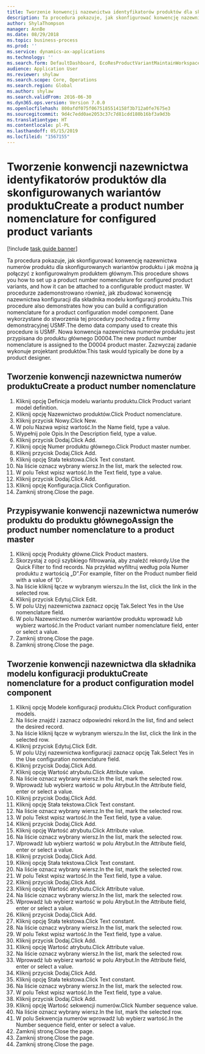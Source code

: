 ```yaml
---
title: Tworzenie konwencji nazewnictwa identyfikatorów produktów dla skonfigurowanych wariantów produktu
description: Ta procedura pokazuje, jak skonfigurować konwencję nazewnictwa numerów produktu dla skonfigurowanych wariantów produktu i jak można ją połączyć z konfigurowalnym produktem głównym.
author: ShylaThompson
manager: AnnBe
ms.date: 08/29/2018
ms.topic: business-process
ms.prod: ''
ms.service: dynamics-ax-applications
ms.technology: ''
ms.search.form: DefaultDashboard, EcoResProductVariantMaintainWorkspace, EcoResNomenclature, EcoResProductListPage, EcoResProductDetails, PCProductConfigurationModelListPage, PCProductConfigurationModelDetails
audience: Application User
ms.reviewer: shylaw
ms.search.scope: Core, Operations
ms.search.region: Global
ms.author: shylaw
ms.search.validFrom: 2016-06-30
ms.dyn365.ops.version: Version 7.0.0
ms.openlocfilehash: 800afdf075f0675185514158f3b712a0fe7675e3
ms.sourcegitcommit: 9d4c7edd0ae2053c37c7d81cdd180b16bf3a9d3b
ms.translationtype: HT
ms.contentlocale: pl-PL
ms.lasthandoff: 05/15/2019
ms.locfileid: "1567155"
---
```

# <a name="create-a-product-number-nomenclature-for-configured-product-variants"></a><span data-ttu-id="b818f-103">Tworzenie konwencji nazewnictwa identyfikatorów produktów dla skonfigurowanych wariantów produktu</span><span class="sxs-lookup"><span data-stu-id="b818f-103">Create a product number nomenclature for configured product variants</span></span>

[!include [task guide banner](../../includes/task-guide-banner.md)]

<span data-ttu-id="b818f-104">Ta procedura pokazuje, jak skonfigurować konwencję nazewnictwa numerów produktu dla skonfigurowanych wariantów produktu i jak można ją połączyć z konfigurowalnym produktem głównym.</span><span class="sxs-lookup"><span data-stu-id="b818f-104">This procedure shows you how to set up a product number nomenclature for configured product variants, and how it can be attached to a configurable product master.</span></span> <span data-ttu-id="b818f-105">W procedurze zademonstrowano również, jak zbudować konwencję nazewnictwa konfiguracji dla składnika modelu konfiguracji produktu.</span><span class="sxs-lookup"><span data-stu-id="b818f-105">This procedure also demonstrates how you can build a configuration nomenclature for a product configuration model component.</span></span> <span data-ttu-id="b818f-106">Dane wykorzystane do stworzenia tej procedury pochodzą z firmy demonstracyjnej USMF.</span><span class="sxs-lookup"><span data-stu-id="b818f-106">The demo data company used to create this procedure is USMF.</span></span> <span data-ttu-id="b818f-107">Nowa konwencja nazewnictwa numerów produktu jest przypisana do produktu głównego D0004.</span><span class="sxs-lookup"><span data-stu-id="b818f-107">The new product number nomenclature is assigned to the D0004 product master.</span></span> <span data-ttu-id="b818f-108">Zazwyczaj zadanie wykonuje projektant produktów.</span><span class="sxs-lookup"><span data-stu-id="b818f-108">This task would typically be done by a product designer.</span></span>


## <a name="create-a-product-number-nomenclature"></a><span data-ttu-id="b818f-109">Tworzenie konwencji nazewnictwa numerów produktu</span><span class="sxs-lookup"><span data-stu-id="b818f-109">Create a product number nomenclature</span></span>
1. <span data-ttu-id="b818f-110">Kliknij opcję Definicja modelu wariantu produktu.</span><span class="sxs-lookup"><span data-stu-id="b818f-110">Click Product variant model definition.</span></span>
2. <span data-ttu-id="b818f-111">Kliknij opcję Nazewnictwo produktów.</span><span class="sxs-lookup"><span data-stu-id="b818f-111">Click Product nomenclature.</span></span>
3. <span data-ttu-id="b818f-112">Kliknij przycisk Nowy.</span><span class="sxs-lookup"><span data-stu-id="b818f-112">Click New.</span></span>
4. <span data-ttu-id="b818f-113">W polu Nazwa wpisz wartość.</span><span class="sxs-lookup"><span data-stu-id="b818f-113">In the Name field, type a value.</span></span>
5. <span data-ttu-id="b818f-114">Wypełnij pole Opis.</span><span class="sxs-lookup"><span data-stu-id="b818f-114">In the Description field, type a value.</span></span>
6. <span data-ttu-id="b818f-115">Kliknij przycisk Dodaj.</span><span class="sxs-lookup"><span data-stu-id="b818f-115">Click Add.</span></span>
7. <span data-ttu-id="b818f-116">Kliknij opcję Numer produktu głównego.</span><span class="sxs-lookup"><span data-stu-id="b818f-116">Click Product master number.</span></span>
8. <span data-ttu-id="b818f-117">Kliknij przycisk Dodaj.</span><span class="sxs-lookup"><span data-stu-id="b818f-117">Click Add.</span></span>
9. <span data-ttu-id="b818f-118">Kliknij opcję Stała tekstowa.</span><span class="sxs-lookup"><span data-stu-id="b818f-118">Click Text constant.</span></span>
10. <span data-ttu-id="b818f-119">Na liście oznacz wybrany wiersz.</span><span class="sxs-lookup"><span data-stu-id="b818f-119">In the list, mark the selected row.</span></span>
11. <span data-ttu-id="b818f-120">W polu Tekst wpisz wartość.</span><span class="sxs-lookup"><span data-stu-id="b818f-120">In the Text field, type a value.</span></span>
12. <span data-ttu-id="b818f-121">Kliknij przycisk Dodaj.</span><span class="sxs-lookup"><span data-stu-id="b818f-121">Click Add.</span></span>
13. <span data-ttu-id="b818f-122">Kliknij opcję Konfiguracja.</span><span class="sxs-lookup"><span data-stu-id="b818f-122">Click Configuration.</span></span>
14. <span data-ttu-id="b818f-123">Zamknij stronę.</span><span class="sxs-lookup"><span data-stu-id="b818f-123">Close the page.</span></span>

## <a name="assign-the-product-number-nomenclature-to-a-product-master"></a><span data-ttu-id="b818f-124">Przypisywanie konwencji nazewnictwa numerów produktu do produktu głównego</span><span class="sxs-lookup"><span data-stu-id="b818f-124">Assign the product number nomenclature to a product master</span></span>
1. <span data-ttu-id="b818f-125">Kliknij opcję Produkty główne.</span><span class="sxs-lookup"><span data-stu-id="b818f-125">Click Product masters.</span></span>
2. <span data-ttu-id="b818f-126">Skorzystaj z opcji szybkiego filtrowania, aby znaleźć rekordy.</span><span class="sxs-lookup"><span data-stu-id="b818f-126">Use the Quick Filter to find records.</span></span> <span data-ttu-id="b818f-127">Na przykład wyfiltruj według pola Numer produktu z wartością „D”.</span><span class="sxs-lookup"><span data-stu-id="b818f-127">For example, filter on the Product number field with a value of 'D'.</span></span>
3. <span data-ttu-id="b818f-128">Na liście kliknij łącze w wybranym wierszu.</span><span class="sxs-lookup"><span data-stu-id="b818f-128">In the list, click the link in the selected row.</span></span>
4. <span data-ttu-id="b818f-129">Kliknij przycisk Edytuj.</span><span class="sxs-lookup"><span data-stu-id="b818f-129">Click Edit.</span></span>
5. <span data-ttu-id="b818f-130">W polu Użyj nazewnictwa zaznacz opcję Tak.</span><span class="sxs-lookup"><span data-stu-id="b818f-130">Select Yes in the Use nomenclature field.</span></span>
6. <span data-ttu-id="b818f-131">W polu Nazewnictwo numerów wariantów produktu wprowadź lub wybierz wartość.</span><span class="sxs-lookup"><span data-stu-id="b818f-131">In the Product variant number nomenclature field, enter or select a value.</span></span>
7. <span data-ttu-id="b818f-132">Zamknij stronę.</span><span class="sxs-lookup"><span data-stu-id="b818f-132">Close the page.</span></span>
8. <span data-ttu-id="b818f-133">Zamknij stronę.</span><span class="sxs-lookup"><span data-stu-id="b818f-133">Close the page.</span></span>

## <a name="create-nomenclature-for-a-product-configuration-model-component"></a><span data-ttu-id="b818f-134">Tworzenie konwencji nazewnictwa dla składnika modelu konfiguracji produktu</span><span class="sxs-lookup"><span data-stu-id="b818f-134">Create nomenclature for a product configuration model component</span></span>
1. <span data-ttu-id="b818f-135">Kliknij opcję Modele konfiguracji produktu.</span><span class="sxs-lookup"><span data-stu-id="b818f-135">Click Product configuration models.</span></span>
2. <span data-ttu-id="b818f-136">Na liście znajdź i zaznacz odpowiedni rekord.</span><span class="sxs-lookup"><span data-stu-id="b818f-136">In the list, find and select the desired record.</span></span>
3. <span data-ttu-id="b818f-137">Na liście kliknij łącze w wybranym wierszu.</span><span class="sxs-lookup"><span data-stu-id="b818f-137">In the list, click the link in the selected row.</span></span>
4. <span data-ttu-id="b818f-138">Kliknij przycisk Edytuj.</span><span class="sxs-lookup"><span data-stu-id="b818f-138">Click Edit.</span></span>
5. <span data-ttu-id="b818f-139">W polu Użyj nazewnictwa konfiguracji zaznacz opcję Tak.</span><span class="sxs-lookup"><span data-stu-id="b818f-139">Select Yes in the Use configuration nomenclature field.</span></span>
6. <span data-ttu-id="b818f-140">Kliknij przycisk Dodaj.</span><span class="sxs-lookup"><span data-stu-id="b818f-140">Click Add.</span></span>
7. <span data-ttu-id="b818f-141">Kliknij opcję Wartość atrybutu.</span><span class="sxs-lookup"><span data-stu-id="b818f-141">Click Attribute value.</span></span>
8. <span data-ttu-id="b818f-142">Na liście oznacz wybrany wiersz.</span><span class="sxs-lookup"><span data-stu-id="b818f-142">In the list, mark the selected row.</span></span>
9. <span data-ttu-id="b818f-143">Wprowadź lub wybierz wartość w polu Atrybut.</span><span class="sxs-lookup"><span data-stu-id="b818f-143">In the Attribute field, enter or select a value.</span></span>
10. <span data-ttu-id="b818f-144">Kliknij przycisk Dodaj.</span><span class="sxs-lookup"><span data-stu-id="b818f-144">Click Add.</span></span>
11. <span data-ttu-id="b818f-145">Kliknij opcję Stała tekstowa.</span><span class="sxs-lookup"><span data-stu-id="b818f-145">Click Text constant.</span></span>
12. <span data-ttu-id="b818f-146">Na liście oznacz wybrany wiersz.</span><span class="sxs-lookup"><span data-stu-id="b818f-146">In the list, mark the selected row.</span></span>
13. <span data-ttu-id="b818f-147">W polu Tekst wpisz wartość.</span><span class="sxs-lookup"><span data-stu-id="b818f-147">In the Text field, type a value.</span></span>
14. <span data-ttu-id="b818f-148">Kliknij przycisk Dodaj.</span><span class="sxs-lookup"><span data-stu-id="b818f-148">Click Add.</span></span>
15. <span data-ttu-id="b818f-149">Kliknij opcję Wartość atrybutu.</span><span class="sxs-lookup"><span data-stu-id="b818f-149">Click Attribute value.</span></span>
16. <span data-ttu-id="b818f-150">Na liście oznacz wybrany wiersz.</span><span class="sxs-lookup"><span data-stu-id="b818f-150">In the list, mark the selected row.</span></span>
17. <span data-ttu-id="b818f-151">Wprowadź lub wybierz wartość w polu Atrybut.</span><span class="sxs-lookup"><span data-stu-id="b818f-151">In the Attribute field, enter or select a value.</span></span>
18. <span data-ttu-id="b818f-152">Kliknij przycisk Dodaj.</span><span class="sxs-lookup"><span data-stu-id="b818f-152">Click Add.</span></span>
19. <span data-ttu-id="b818f-153">Kliknij opcję Stała tekstowa.</span><span class="sxs-lookup"><span data-stu-id="b818f-153">Click Text constant.</span></span>
20. <span data-ttu-id="b818f-154">Na liście oznacz wybrany wiersz.</span><span class="sxs-lookup"><span data-stu-id="b818f-154">In the list, mark the selected row.</span></span>
21. <span data-ttu-id="b818f-155">W polu Tekst wpisz wartość.</span><span class="sxs-lookup"><span data-stu-id="b818f-155">In the Text field, type a value.</span></span>
22. <span data-ttu-id="b818f-156">Kliknij przycisk Dodaj.</span><span class="sxs-lookup"><span data-stu-id="b818f-156">Click Add.</span></span>
23. <span data-ttu-id="b818f-157">Kliknij opcję Wartość atrybutu.</span><span class="sxs-lookup"><span data-stu-id="b818f-157">Click Attribute value.</span></span>
24. <span data-ttu-id="b818f-158">Na liście oznacz wybrany wiersz.</span><span class="sxs-lookup"><span data-stu-id="b818f-158">In the list, mark the selected row.</span></span>
25. <span data-ttu-id="b818f-159">Wprowadź lub wybierz wartość w polu Atrybut.</span><span class="sxs-lookup"><span data-stu-id="b818f-159">In the Attribute field, enter or select a value.</span></span>
26. <span data-ttu-id="b818f-160">Kliknij przycisk Dodaj.</span><span class="sxs-lookup"><span data-stu-id="b818f-160">Click Add.</span></span>
27. <span data-ttu-id="b818f-161">Kliknij opcję Stała tekstowa.</span><span class="sxs-lookup"><span data-stu-id="b818f-161">Click Text constant.</span></span>
28. <span data-ttu-id="b818f-162">Na liście oznacz wybrany wiersz.</span><span class="sxs-lookup"><span data-stu-id="b818f-162">In the list, mark the selected row.</span></span>
29. <span data-ttu-id="b818f-163">W polu Tekst wpisz wartość.</span><span class="sxs-lookup"><span data-stu-id="b818f-163">In the Text field, type a value.</span></span>
30. <span data-ttu-id="b818f-164">Kliknij przycisk Dodaj.</span><span class="sxs-lookup"><span data-stu-id="b818f-164">Click Add.</span></span>
31. <span data-ttu-id="b818f-165">Kliknij opcję Wartość atrybutu.</span><span class="sxs-lookup"><span data-stu-id="b818f-165">Click Attribute value.</span></span>
32. <span data-ttu-id="b818f-166">Na liście oznacz wybrany wiersz.</span><span class="sxs-lookup"><span data-stu-id="b818f-166">In the list, mark the selected row.</span></span>
33. <span data-ttu-id="b818f-167">Wprowadź lub wybierz wartość w polu Atrybut.</span><span class="sxs-lookup"><span data-stu-id="b818f-167">In the Attribute field, enter or select a value.</span></span>
34. <span data-ttu-id="b818f-168">Kliknij przycisk Dodaj.</span><span class="sxs-lookup"><span data-stu-id="b818f-168">Click Add.</span></span>
35. <span data-ttu-id="b818f-169">Kliknij opcję Stała tekstowa.</span><span class="sxs-lookup"><span data-stu-id="b818f-169">Click Text constant.</span></span>
36. <span data-ttu-id="b818f-170">Na liście oznacz wybrany wiersz.</span><span class="sxs-lookup"><span data-stu-id="b818f-170">In the list, mark the selected row.</span></span>
37. <span data-ttu-id="b818f-171">W polu Tekst wpisz wartość.</span><span class="sxs-lookup"><span data-stu-id="b818f-171">In the Text field, type a value.</span></span>
38. <span data-ttu-id="b818f-172">Kliknij przycisk Dodaj.</span><span class="sxs-lookup"><span data-stu-id="b818f-172">Click Add.</span></span>
39. <span data-ttu-id="b818f-173">Kliknij opcję Wartość sekwencji numerów.</span><span class="sxs-lookup"><span data-stu-id="b818f-173">Click Number sequence value.</span></span>
40. <span data-ttu-id="b818f-174">Na liście oznacz wybrany wiersz.</span><span class="sxs-lookup"><span data-stu-id="b818f-174">In the list, mark the selected row.</span></span>
41. <span data-ttu-id="b818f-175">W polu Sekwencja numerów wprowadź lub wybierz wartość.</span><span class="sxs-lookup"><span data-stu-id="b818f-175">In the Number sequence field, enter or select a value.</span></span>
42. <span data-ttu-id="b818f-176">Zamknij stronę.</span><span class="sxs-lookup"><span data-stu-id="b818f-176">Close the page.</span></span>
43. <span data-ttu-id="b818f-177">Zamknij stronę.</span><span class="sxs-lookup"><span data-stu-id="b818f-177">Close the page.</span></span>
44. <span data-ttu-id="b818f-178">Zamknij stronę.</span><span class="sxs-lookup"><span data-stu-id="b818f-178">Close the page.</span></span>

